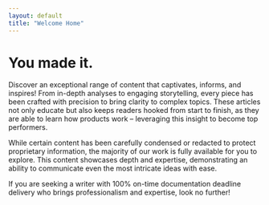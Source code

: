 ```yaml
---
layout: default
title: "Welcome Home"
---
```

# You made it.
Discover an exceptional range of content that captivates, informs, and inspires! From in-depth analyses to engaging storytelling, every piece has been crafted with precision to bring clarity to complex topics. These articles not only educate but also keeps readers hooked from start to finish, as they are able to learn how products work – leveraging this insight to become top performers.

While certain content has been carefully condensed or redacted to protect proprietary information, the majority of our work is fully available for you to explore. This content showcases depth and expertise, demonstrating an ability to communicate even the most intricate ideas with ease.

If you are seeking a writer with 100% on-time documentation deadline delivery who brings professionalism and expertise, look no further!
